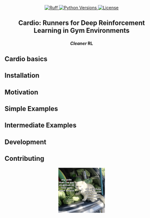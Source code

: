 
<div align="center">
<a href="https://github.com/astral-sh/ruff">
    <img src="https://img.shields.io/endpoint?url=https://raw.githubusercontent.com/astral-sh/ruff/main/assets/badge/v2.json" alt="Ruff">
</a>

<a href="https://www.python.org/doc/versions/">
    <img src="https://img.shields.io/badge/python-3.10-blue" alt="Python Versions">
</a>

<a  href="https://github.com/mmcaulif/GymCardio/blob/main/LICENSE.txt">
    <img src="https://img.shields.io/badge/License-Apache%202.0-orange.svg" alt="License" />
</a>
</div>

<h2 align="center">
    <p>Cardio: Runners for Deep Reinforcement Learning in Gym Environments</p>
</h2>

<div align="center">

**_Cleaner_ RL**

</div>

## Cardio basics

## Installation

## Motivation

## Simple Examples

## Intermediate Examples

## Development

## Contributing
<!-- You'll need to change the relative path once making this the actual readme -->
<p align="center">
    <a href="images/cat_pr_image.jpg">
        <img src="images/cat_pr_image.jpg" alt="Cat pull request image" width="30%"/>
    </a>
</p>
